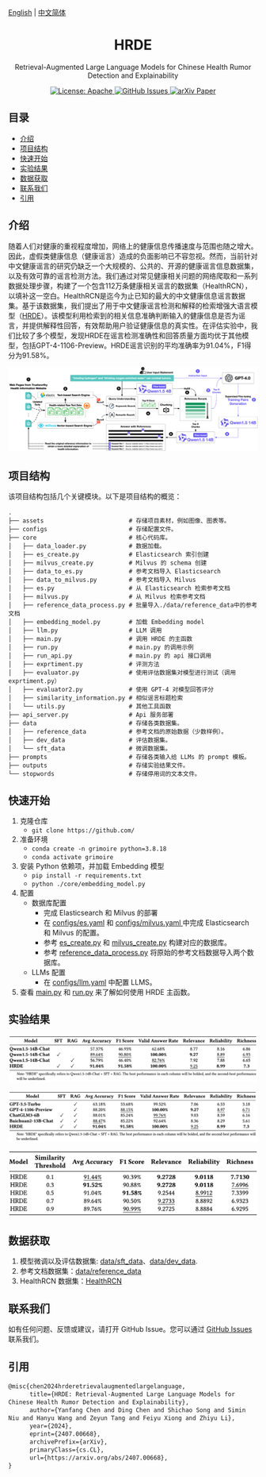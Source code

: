 [English](./README.md) | [中文简体](./README.zh_CN.md)

<h1 align="center">
    HRDE
</h1>
<p align="center">Retrieval-Augmented Large Language Models for Chinese Health Rumor Detection and Explainability
<p align="center">
<a href="https://opensource.org/license/apache-2-0/">
    <img alt="License: Apache" src="https://img.shields.io/badge/License-Apache2.0-green.svg">
</a>
<a href="https://github.com/hush-cd/HRDE/issues">
    <img alt="GitHub Issues" src="https://img.shields.io/github/issues/hush-cd/HRDE?color=red">
</a>
<a href="https://arxiv.org/abs/2407.00668">
    <img alt="arXiv Paper" src="https://img.shields.io/badge/Paper-arXiv-blue.svg">
</a></p>



## 目录
- [介绍](#介绍)
- [项目结构](#项目结构)
- [快速开始](#快速开始)
- [实验结果](#实验结果)
- [数据获取](#数据获取)
- [联系我们](#联系我们)
- [引用](#引用)

## 介绍

随着人们对健康的重视程度增加，网络上的健康信息传播速度与范围也随之增大。因此，虚假类健康信息（健康谣言）造成的负面影响已不容忽视。然而，当前针对中文健康谣言的研究仍缺乏一个大规模的、公共的、开源的健康谣言信息数据集，以及有效可靠的谣言检测方法。我们通过对常见健康相关问题的网络爬取和一系列数据处理步骤，构建了一个包含112万条健康相关谣言的数据集（HealthRCN），以填补这一空白。HealthRCN是迄今为止已知的最大的中文健康信息谣言数据集。基于该数据集，我们提出了用于中文健康谣言检测和解释的检索增强大语言模型（[HRDE](http://www.rumors.icu/)）。该模型利用检索到的相关信息准确判断输入的健康信息是否为谣言，并提供解释性回答，有效帮助用户验证健康信息的真实性。在评估实验中，我们比较了多个模型，发现HRDE在谣言检测准确性和回答质量方面均优于其他模型，包括GPT-4-1106-Preview。HRDE谣言识别的平均准确率为91.04%，F1得分为91.58%。
<p align="center"><img src="./assets/hrde.jpg" alt=""></p>

## 项目结构
该项目结构包括几个关键模块。以下是项目结构的概览：
```
.
├── assets                        # 存储项目素材，例如图像、图表等。
├── configs                       # 存储配置文件。
├── core                          # 核心代码库。
│   ├── data_loader.py            # 数据加载。
│   ├── es_create.py              # Elasticsearch 索引创建
│   ├── milvus_create.py          # Milvus 的 schema 创建
│   ├── data_to_es.py             # 参考文档导入 Elasticsearch
│   ├── data_to_milvus.py         # 参考文档导入 Milvus
│   ├── es.py                     # 从 Elasticsearch 检索参考文档
│   ├── milvus.py                 # 从 Milvus 检索参考文档
│   ├── reference_data_process.py # 批量导入./data/reference_data中的参考文档
│   ├── embedding_model.py        # 加载 Embedding model
│   ├── llm.py                    # LLM 调用
│   ├── main.py                   # 调用 HRDE 的主函数
│   ├── run.py                    # main.py 的调用示例
│   ├── run_api.py                # main.py 的 api 接口调用
│   ├── exprtiment.py             # 评测方法
│   ├── evaluator.py              # 使用评估数据集对模型进行测试（调用 exprtiment.py）
│   ├── evaluator2.py             # 使用 GPT-4 对模型回答评分
│   ├── similarity_information.py # 相似谣言标题检索
│   └── utils.py                  # 其他工具函数
├── api_server.py                 # Api 服务部署
├── data                          # 存储各类数据集。
│   ├── reference_data            # 参考文档的原始数据（少数样例）。
│   ├── dev_data                  # 评估数据集。
│   └── sft_data                  # 微调数据集。
├── prompts                       # 存储各类输入给 LLMs 的 prompt 模板。
├── outputs                       # 存储实验结果文件。
└── stopwords                     # 存储停用词的文本文件。
```

## 快速开始
1. 克隆仓库
   * `git clone https://github.com/`
2. 准备环境
   * `conda create -n grimoire python=3.8.18`
   * `conda activate grimoire`
3. 安装 Python 依赖项，并加载 Embedding 模型
   * `pip install -r requirements.txt`
   * `python ./core/embedding_model.py    `
4. 配置
   * 数据库配置
     * 完成 Elasticsearch 和 Milvus 的部署
     * 在 [configs/es.yaml](configs/es.yaml) 和 [configs/milvus.yaml ](configs/milvus.yaml) 中完成 Elasticsearch 和 Milvus 的配置。
     * 参考 [es_create.py](core/es_create.py) 和 [milvus_create.py](core/milvus_create.py) 构建对应的数据库。
     * 参考 [reference_data_process.py](core/reference_data_process.py) 将原始的参考文档数据导入两个数据库。
   * LLMs 配置
     * 在 [configs/llm.yaml](configs/llm.yaml) 中配置 LLMS。
5. 查看 [main.py](main.py) 和 [run.py](run.py) 来了解如何使用 HRDE 主函数。

## 实验结果
<p align="center"><img src="./assets/result1.png" alt=""></p>
<p align="center"><img src="./assets/result2.png" alt=""></p>
<p align="center"><img src="./assets/result3.png" alt=""></p>

## 数据获取
1. 模型微调以及评估数据集: [data/sft_data](https://github.com/hush-cd/HRDE/tree/main/data/sft_data)、[data/dev_data](https://github.com/hush-cd/HRDE/tree/main/data/dev_data).
2. 参考文档数据集：[data/reference_data](https://github.com/hush-cd/HRDE/tree/main/data/reference_date)
3. HealthRCN 数据集：[HealthRCN](https://huggingface.co/datasets/Hush-cd/HealthRCN)


## 联系我们
如有任何问题、反馈或建议，请打开 GitHub Issue。您可以通过 [GitHub Issues](https://github.com/hush-cd/HRDE/issues) 联系我们。

## 引用
```
@misc{chen2024hrderetrievalaugmentedlargelanguage,
      title={HRDE: Retrieval-Augmented Large Language Models for Chinese Health Rumor Detection and Explainability}, 
      author={Yanfang Chen and Ding Chen and Shichao Song and Simin Niu and Hanyu Wang and Zeyun Tang and Feiyu Xiong and Zhiyu Li},
      year={2024},
      eprint={2407.00668},
      archivePrefix={arXiv},
      primaryClass={cs.CL},
      url={https://arxiv.org/abs/2407.00668}, 
}
```
